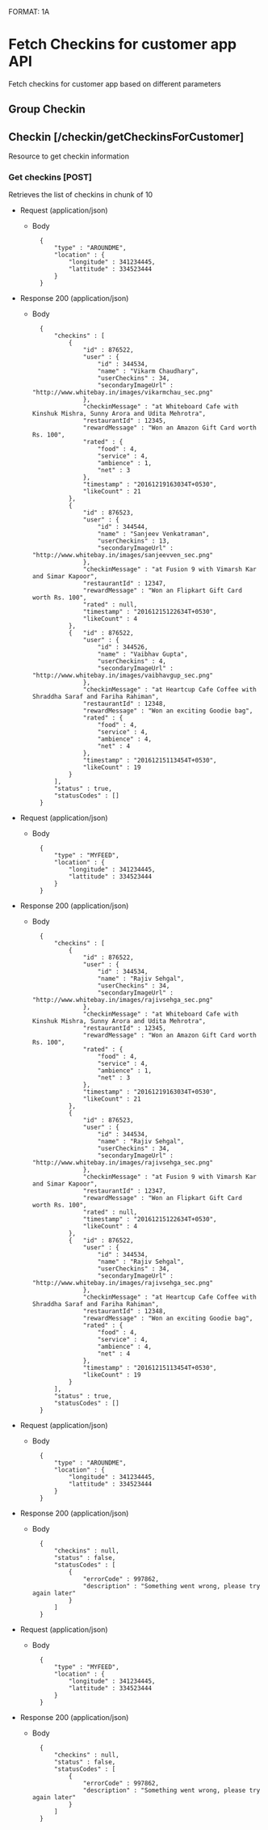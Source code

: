 FORMAT: 1A

# Fetch Checkins for customer app API
Fetch checkins for customer app based on different parameters

## Group Checkin

## Checkin [/checkin/getCheckinsForCustomer]

Resource to get checkin information

### Get checkins [POST]

Retrieves the list of checkins in chunk of 10

+ Request (application/json)

    + Body

            {
                "type" : "AROUNDME",
                "location" : {
                    "longitude" : 341234445,
                    "lattitude" : 334523444
                }
            }

+ Response 200 (application/json)

    + Body 

            {
                "checkins" : [
                    {
                        "id" : 876522,
                        "user" : {
                            "id" : 344534,
                            "name" : "Vikarm Chaudhary",
                            "userCheckins" : 34,
                            "secondaryImageUrl" : "http://www.whitebay.in/images/vikarmchau_sec.png"
                        },                        
                        "checkinMessage" : "at Whiteboard Cafe with Kinshuk Mishra, Sunny Arora and Udita Mehrotra",
                        "restaurantId" : 12345,
                        "rewardMessage" : "Won an Amazon Gift Card worth Rs. 100",
                        "rated" : {
                            "food" : 4,
                            "service" : 4,
                            "ambience" : 1,
                            "net" : 3
                        },
                        "timestamp" : "20161219163034T+0530",
                        "likeCount" : 21
                    },
                    {   
                        "id" : 876523,
                        "user" : {
                            "id" : 344544,
                            "name" : "Sanjeev Venkatraman",
                            "userCheckins" : 13,
                            "secondaryImageUrl" : "http://www.whitebay.in/images/sanjeevven_sec.png"
                        },
                        "checkinMessage" : "at Fusion 9 with Vimarsh Kar and Simar Kapoor",
                        "restaurantId" : 12347,
                        "rewardMessage" : "Won an Flipkart Gift Card worth Rs. 100",
                        "rated" : null,
                        "timestamp" : "20161215122634T+0530",
                        "likeCount" : 4
                    },
                    {   "id" : 876522,
                        "user" : {
                            "id" : 344526,
                            "name" : "Vaibhav Gupta",
                            "userCheckins" : 4,
                            "secondaryImageUrl" : "http://www.whitebay.in/images/vaibhavgup_sec.png"
                        },
                        "checkinMessage" : "at Heartcup Cafe Coffee with Shraddha Saraf and Fariha Rahiman",
                        "restaurantId" : 12348,
                        "rewardMessage" : "Won an exciting Goodie bag",
                        "rated" : {
                            "food" : 4,
                            "service" : 4,
                            "ambience" : 4,
                            "net" : 4
                        },
                        "timestamp" : "20161215113454T+0530",
                        "likeCount" : 19
                    }
                ],
                "status" : true,
                "statusCodes" : []
            }


+ Request (application/json)

    + Body

            {
                "type" : "MYFEED",
                "location" : {
                    "longitude" : 341234445,
                    "lattitude" : 334523444
                }
            }

+ Response 200 (application/json)

    + Body 

            {
                "checkins" : [
                    {
                        "id" : 876522,
                        "user" : {
                            "id" : 344534,
                            "name" : "Rajiv Sehgal",
                            "userCheckins" : 34,
                            "secondaryImageUrl" : "http://www.whitebay.in/images/rajivsehga_sec.png"
                        },                        
                        "checkinMessage" : "at Whiteboard Cafe with Kinshuk Mishra, Sunny Arora and Udita Mehrotra",
                        "restaurantId" : 12345,
                        "rewardMessage" : "Won an Amazon Gift Card worth Rs. 100",
                        "rated" : {
                            "food" : 4,
                            "service" : 4,
                            "ambience" : 1,
                            "net" : 3
                        },
                        "timestamp" : "20161219163034T+0530",
                        "likeCount" : 21
                    },
                    {   
                        "id" : 876523,
                        "user" : {
                            "id" : 344534,
                            "name" : "Rajiv Sehgal",
                            "userCheckins" : 34,
                            "secondaryImageUrl" : "http://www.whitebay.in/images/rajivsehga_sec.png"
                        },
                        "checkinMessage" : "at Fusion 9 with Vimarsh Kar and Simar Kapoor",
                        "restaurantId" : 12347,
                        "rewardMessage" : "Won an Flipkart Gift Card worth Rs. 100",
                        "rated" : null,
                        "timestamp" : "20161215122634T+0530",
                        "likeCount" : 4
                    },
                    {   "id" : 876522,
                        "user" : {
                            "id" : 344534,
                            "name" : "Rajiv Sehgal",
                            "userCheckins" : 34,
                            "secondaryImageUrl" : "http://www.whitebay.in/images/rajivsehga_sec.png"
                        },
                        "checkinMessage" : "at Heartcup Cafe Coffee with Shraddha Saraf and Fariha Rahiman",
                        "restaurantId" : 12348,
                        "rewardMessage" : "Won an exciting Goodie bag",
                        "rated" : {
                            "food" : 4,
                            "service" : 4,
                            "ambience" : 4,
                            "net" : 4
                        },
                        "timestamp" : "20161215113454T+0530",
                        "likeCount" : 19
                    }
                ],
                "status" : true,
                "statusCodes" : []
            }


+ Request (application/json)

    + Body

            {
                "type" : "AROUNDME",
                "location" : {
                    "longitude" : 341234445,
                    "lattitude" : 334523444
                }
            }

+ Response 200 (application/json)

    + Body 

            {
                "checkins" : null,
                "status" : false,
                "statusCodes" : [
                    {
                        "errorCode" : 997862,
                        "description" : "Something went wrong, please try again later"
                    }
                ]
            }


+ Request (application/json)

    + Body

            {
                "type" : "MYFEED",
                "location" : {
                    "longitude" : 341234445,
                    "lattitude" : 334523444
                }
            }

+ Response 200 (application/json)

    + Body 

            {
                "checkins" : null,
                "status" : false,
                "statusCodes" : [
                    {
                        "errorCode" : 997862,
                        "description" : "Something went wrong, please try again later"
                    }
                ]
            }